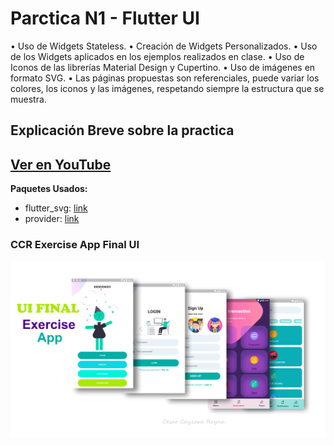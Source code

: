 # Parctica N1 - Flutter UI

• Uso de Widgets Stateless.
• Creación de Widgets Personalizados.
• Uso de los Widgets aplicados en los ejemplos realizados en clase.
• Uso de Iconos de las librerías Material Design y Cupertino.
• Uso de imágenes en formato SVG.
• Las páginas propuestas son referenciales, puede variar los colores, los iconos y las imágenes, respetando siempre la estructura que se muestra.

## Explicación Breve sobre la practica

## [Ver en  YouTube](https://youtu.be/go4GQgcfqG4)

**Paquetes Usados:**

- flutter_svg: [link](https://pub.dev/packages/flutter_svg)
- provider: [link](https://pub.dev/packages/provider)


### CCR Exercise App Final UI

![App UI](/ui.png)